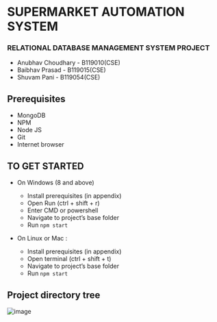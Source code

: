 # SUPERMARKET AUTOMATION SYSTEM

### RELATIONAL DATABASE MANAGEMENT SYSTEM PROJECT

- Anubhav Choudhary -  B119010​(CSE)
- Baibhav Prasad - B119015​(CSE)
- Shuvam Pani - B119054​(CSE)

## Prerequisites

- MongoDB
- NPM
- Node JS
- Git
- Internet browser

## TO GET STARTED

- On Windows (8 and above)
  - Install prerequisites (​in appendix​)
  - Open ​Run​ (ctrl + shift + r)
  - Enter ​CMD or powershell
  - Navigate to project’s base folder
  - Run `npm start​`

 
- On Linux or Mac :
  - Install prerequisites (​in appendix​)
  - Open ​terminal​ (ctrl + shift + t)
  - Navigate to project’s base folder
  - Run `​npm start​`

## Project directory tree

![image](https://imgur.com/GkdfIkl.png)